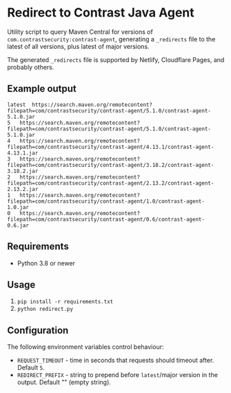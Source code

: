# Redirect to Contrast Java Agent

Utility script to query Maven Central for versions of `com.contrastsecurity:contrast-agent`, generating a `_redirects` file to the latest of all versions, plus latest of major versions. 

The generated `_redirects` file is supported by Netlify, Cloudflare Pages, and probably others.

## Example output

```
latest	https://search.maven.org/remotecontent?filepath=com/contrastsecurity/contrast-agent/5.1.0/contrast-agent-5.1.0.jar
5	https://search.maven.org/remotecontent?filepath=com/contrastsecurity/contrast-agent/5.1.0/contrast-agent-5.1.0.jar
4	https://search.maven.org/remotecontent?filepath=com/contrastsecurity/contrast-agent/4.13.1/contrast-agent-4.13.1.jar
3	https://search.maven.org/remotecontent?filepath=com/contrastsecurity/contrast-agent/3.18.2/contrast-agent-3.18.2.jar
2	https://search.maven.org/remotecontent?filepath=com/contrastsecurity/contrast-agent/2.13.2/contrast-agent-2.13.2.jar
1	https://search.maven.org/remotecontent?filepath=com/contrastsecurity/contrast-agent/1.0/contrast-agent-1.0.jar
0	https://search.maven.org/remotecontent?filepath=com/contrastsecurity/contrast-agent/0.6/contrast-agent-0.6.jar
```

## Requirements

- Python 3.8 or newer

## Usage

1. `pip install -r requirements.txt`
1. `python redirect.py`

## Configuration

The following environment variables control behaviour:
- `REQUEST_TIMEOUT` - time in seconds that requests should timeout after. Default `5`.
- `REDIRECT_PREFIX` - string to prepend before `latest`/major version in the output. Default "" (empty string).